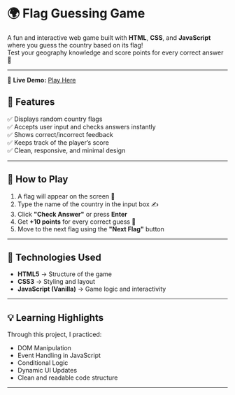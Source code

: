 # 🌍 Flag Guessing Game

A fun and interactive web game built with **HTML**, **CSS**, and **JavaScript** where you guess the country based on its flag!   
Test your geography knowledge and score points for every correct answer 🎯

---
🔗 **Live Demo:** [Play Here](https://zack-country.netlify.app/)  

## 🚀 Features

✅ Displays random country flags  
✅ Accepts user input and checks answers instantly  
✅ Shows correct/incorrect feedback  
✅ Keeps track of the player’s score  
✅ Clean, responsive, and minimal design  

---

## 🧠 How to Play

1. A flag will appear on the screen 🏴  
2. Type the name of the country in the input box ✍️  
3. Click **"Check Answer"** or press **Enter**  
4. Get **+10 points** for every correct guess 🎉  
5. Move to the next flag using the **"Next Flag"** button  

---

## 🧩 Technologies Used

- **HTML5** → Structure of the game  
- **CSS3** → Styling and layout  
- **JavaScript (Vanilla)** → Game logic and interactivity  

---



## 💡 Learning Highlights

Through this project, I practiced:
- DOM Manipulation  
- Event Handling in JavaScript  
- Conditional Logic  
- Dynamic UI Updates  
- Clean and readable code structure  

---

